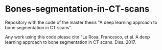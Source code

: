 # Bones-segmentation-in-CT-scans
Repository with the code of the master thesis "A deep learning approach to bone segmentation in CT scans".

Any work using this code please cite "La Rosa, Francesco, et al. A deep learning approach to bone segmentation in CT scans. Diss. 2017.

